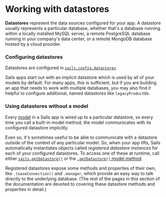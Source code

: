 # Working with datastores

**Datastores** represent the data sources configured for your app.  A datastore usually represents a particular database, whether that's a database running within a locally installed MySQL server, a remote PostgreSQL database running in your company's data center, or a remote MongoDB database hosted by a cloud provider.

### Configuring datastores

Datastores are configured in [`sails.config.datastores`](https://sailsjs.com/documentation/reference/configuration/sails-config-datastores).

Sails apps start out with an implicit datastore which is used by all of your models by default.  For many apps, this is sufficient, but if you are building an app that needs to work with multiple databases, you may also find it helpful to configure additional, named datastores like `legacyProductDb`.

### Using datastores without a model

Every [model](https://sailsjs.com/documentation/concepts/models-and-orm/models) in a Sails app is wired up to a particular datastore, so every time you call a built-in model method, the model communicates with its configured datastore implicitly.

Even so, it's sometimes useful to be able to communicate with a datastore _outside_ of the context of any particular model.  So, when your app lifts, Sails automatically instantiates objects called _registered datastore instances_ for each of your configured datastores.  To access one of these at runtime, call either [`sails.getDatastore()`](https://sailsjs.com/documentation/reference/application/sails-get-datastore) or the [`.getDatastore()` model method](https://sailsjs.com/documentation/reference/waterline-orm/models/get-datastore).  

Registered datastores expose some methods and properties of their own, like `.leaseConnection()` and `.manager`, which provide an easy way to talk directly to the underlying database.  (The rest of the pages in this section of the documentation are devoted to covering these datastore methods and properties in detail.)


<docmeta name="displayName" value="Datastores">

